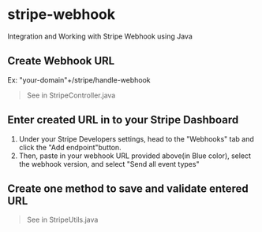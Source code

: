 # stripe-webhook
Integration and Working with Stripe Webhook using Java

## Create Webhook URL
Ex: "your-domain"+/stripe/handle-webhook
> See in StripeController.java

## Enter created URL in to your Stripe Dashboard
1. Under your Stripe Developers settings, head to the "Webhooks" tab and click the "Add endpoint"button.
2. Then, paste in your webhook URL provided above(in Blue color), select the webhook version, and select "Send all event types"

## Create one method to save and validate entered URL
> See in StripeUtils.java
